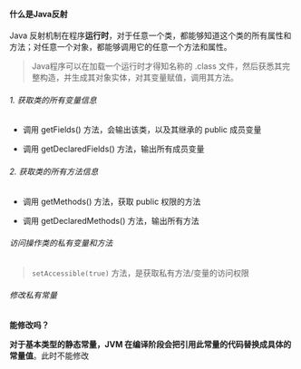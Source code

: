 #### 什么是Java反射

Java 反射机制在程序**运行时**，对于任意一个类，都能够知道这个类的所有属性和方法；对任意一个对象，都能够调用它的任意一个方法和属性。

> Java程序可以在加载一个运行时才得知名称的 .class 文件，然后获悉其完整构造，并生成其对象实体，对其变量赋值，调用其方法。

###### 1. 获取类的所有变量信息

- 调用 getFields() 方法，会输出该类，以及其继承的 public 成员变量

- 调用 getDeclaredFields() 方法，输出所有成员变量

###### 2. 获取类的所有方法信息

- 调用 getMethods() 方法，获取 public 权限的方法

- 调用 getDeclaredMethods() 方法，输出所有方法

###### 访问操作类的私有变量和方法

> `setAccessible(true)` 方法，是获取私有方法/变量的访问权限

###### 修改私有常量

**能修改吗？**

**对于基本类型的静态常量，JVM 在编译阶段会把引用此常量的代码替换成具体的常量值**。此时不能修改


